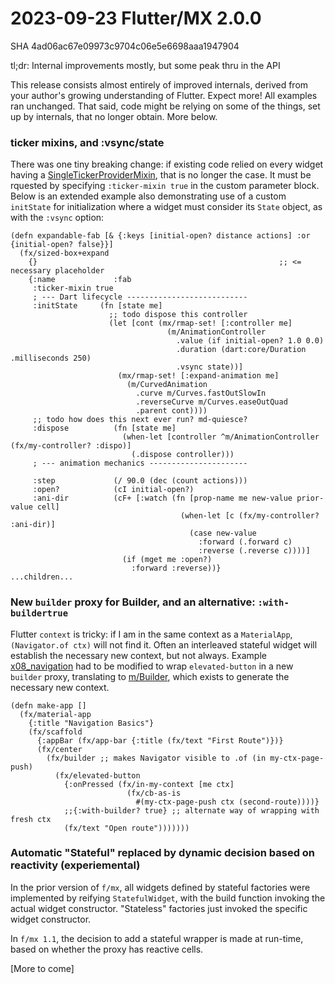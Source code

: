 # 2023-09-23 Flutter/MX 2.0.0

SHA 4ad06ac67e09973c9704c06e5e6698aaa1947904

tl;dr: Internal improvements mostly, but some peak thru in the API

This release consists almost entirely of improved internals, derived from your author's growing understanding of Flutter. Expect more! All examples ran unchanged. That said, code might be relying on some of the things, set up by internals, that no longer obtain. More below.

### ticker mixins, and :vsync/state
There was one tiny breaking change: if existing code relied on every widget having a [SingleTickerProviderMixin](https://api.flutter.dev/flutter/widgets/SingleTickerProviderStateMixin-mixin.html), that is no longer the case. It must be rquested by specifying `:ticker-mixin true` in the custom parameter block. Below is an extended example also demonstrating use of a custom `initState` for initialization where a widget must consider its `State` object, as with the `:vsync` option:
```
(defn expandable-fab [& {:keys [initial-open? distance actions] :or {initial-open? false}}]
  (fx/sized-box+expand
    {}                                                      ;; <= necessary placeholder
    {:name             :fab
     :ticker-mixin true
     ; --- Dart lifecycle ---------------------------
     :initState     (fn [state me]
                      ;; todo dispose this controller
                      (let [cont (mx/rmap-set! [:controller me]
                                   (m/AnimationController
                                     .value (if initial-open? 1.0 0.0)
                                     .duration (dart:core/Duration .milliseconds 250)
                                     .vsync state))]
                        (mx/rmap-set! [:expand-animation me]
                          (m/CurvedAnimation
                            .curve m/Curves.fastOutSlowIn
                            .reverseCurve m/Curves.easeOutQuad
                            .parent cont))))
     ;; todo how does this next ever run? md-quiesce?
     :dispose          (fn [state me]
                         (when-let [controller ^m/AnimationController (fx/my-controller? :dispo)]
                           (.dispose controller)))
     ; --- animation mechanics ----------------------

     :step             (/ 90.0 (dec (count actions)))
     :open?            (cI initial-open?)
     :ani-dir          (cF+ [:watch (fn [prop-name me new-value prior-value cell]
                                      (when-let [c (fx/my-controller? :ani-dir)]
                                        (case new-value
                                          :forward (.forward c)
                                          :reverse (.reverse c))))]
                         (if (mget me :open?)
                           :forward :reverse))}
...children...
```
### New `builder` proxy for Builder, and an alternative: `:with-buildertrue`
Flutter `context` is tricky: if I am in the same context as a `MaterialApp`, `(Navigator.of ctx)` will not find it. Often an interleaved stateful widget will establish the necessary new context, but not always. Example [x08_navigation](https://github.com/kennytilton/flutter-mx/blob/2f0905877876b38459ac2a9968e2a53d69eb6b29/examples/example/eg/x08_navigation.cljd#L26) had to be modified to wrap `elevated-button` in a new `builder` proxy, translating to [m/Builder](https://api.flutter.dev/flutter/widgets/Builder-class.html), which exists to generate the necessary new context.
```
(defn make-app []
  (fx/material-app
    {:title "Navigation Basics"}
    (fx/scaffold
      {:appBar (fx/app-bar {:title (fx/text "First Route")})}
      (fx/center
        (fx/builder ;; makes Navigator visible to .of (in my-ctx-page-push)
          (fx/elevated-button
            {:onPressed (fx/in-my-context [me ctx]
                          (fx/cb-as-is
                            #(my-ctx-page-push ctx (second-route))))}
            ;;{:with-builder? true} ;; alternate way of wrapping with fresh ctx
            (fx/text "Open route")))))))
```
### Automatic "Stateful" replaced by dynamic decision based on reactivity (experiemental)
In the prior version of `f/mx`, all widgets defined by stateful factories were implemented by reifying `StatefulWidget`, with the build function invoking the actual widget constructor. "Stateless" factories just invoked the specific widget constructor.

In `f/mx 1.1`, the decision to add a stateful wrapper is made at run-time, based on whether the proxy has reactive cells.

[More to come]
